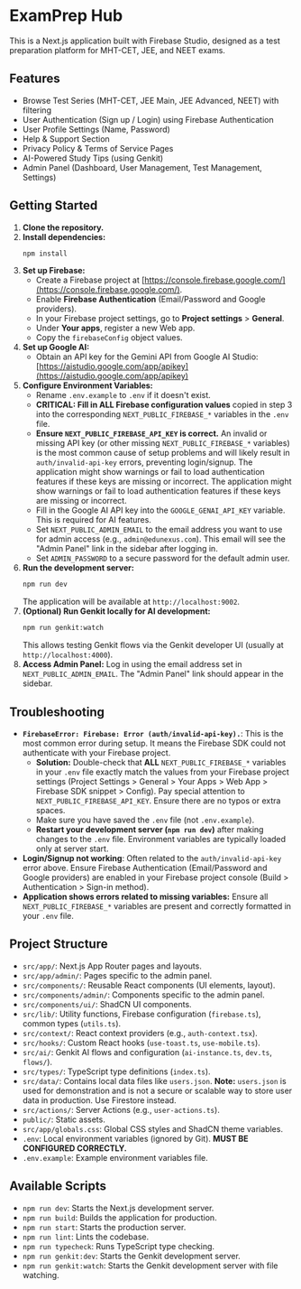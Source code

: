 # ExamPrep Hub

This is a Next.js application built with Firebase Studio, designed as a test preparation platform for MHT-CET, JEE, and NEET exams.

## Features

*   Browse Test Series (MHT-CET, JEE Main, JEE Advanced, NEET) with filtering
*   User Authentication (Sign up / Login) using Firebase Authentication
*   User Profile Settings (Name, Password)
*   Help & Support Section
*   Privacy Policy & Terms of Service Pages
*   AI-Powered Study Tips (using Genkit)
*   Admin Panel (Dashboard, User Management, Test Management, Settings)

## Getting Started

1.  **Clone the repository.**
2.  **Install dependencies:**
    ```bash
    npm install
    ```
3.  **Set up Firebase:**
    *   Create a Firebase project at [https://console.firebase.google.com/](https://console.firebase.google.com/).
    *   Enable **Firebase Authentication** (Email/Password and Google providers).
    *   In your Firebase project settings, go to **Project settings** > **General**.
    *   Under **Your apps**, register a new Web app.
    *   Copy the `firebaseConfig` object values.
4.  **Set up Google AI:**
    *   Obtain an API key for the Gemini API from Google AI Studio: [https://aistudio.google.com/app/apikey](https://aistudio.google.com/app/apikey)
5.  **Configure Environment Variables:**
    *   Rename `.env.example` to `.env` if it doesn't exist.
    *   **CRITICAL: Fill in ALL Firebase configuration values** copied in step 3 into the corresponding `NEXT_PUBLIC_FIREBASE_*` variables in the `.env` file.
    *   **Ensure `NEXT_PUBLIC_FIREBASE_API_KEY` is correct.** An invalid or missing API key (or other missing `NEXT_PUBLIC_FIREBASE_*` variables) is the most common cause of setup problems and will likely result in `auth/invalid-api-key` errors, preventing login/signup. The application might show warnings or fail to load authentication features if these keys are missing or incorrect. The application might show warnings or fail to load authentication features if these keys are missing or incorrect.
    *   Fill in the Google AI API key into the `GOOGLE_GENAI_API_KEY` variable. This is required for AI features.
    *   Set `NEXT_PUBLIC_ADMIN_EMAIL` to the email address you want to use for admin access (e.g., `admin@edunexus.com`). This email will see the "Admin Panel" link in the sidebar after logging in.
    *   Set `ADMIN_PASSWORD` to a secure password for the default admin user.
6.  **Run the development server:**
    ```bash
    npm run dev
    ```
    The application will be available at `http://localhost:9002`.
7.  **(Optional) Run Genkit locally for AI development:**
    ```bash
    npm run genkit:watch
    ```
    This allows testing Genkit flows via the Genkit developer UI (usually at `http://localhost:4000`).
8.  **Access Admin Panel:** Log in using the email address set in `NEXT_PUBLIC_ADMIN_EMAIL`. The "Admin Panel" link should appear in the sidebar.

## Troubleshooting

*   **`FirebaseError: Firebase: Error (auth/invalid-api-key).`**: This is the most common error during setup. It means the Firebase SDK could not authenticate with your Firebase project.
    *   **Solution:** Double-check that **ALL** `NEXT_PUBLIC_FIREBASE_*` variables in your `.env` file exactly match the values from your Firebase project settings (Project Settings > General > Your Apps > Web App > Firebase SDK snippet > Config). Pay special attention to `NEXT_PUBLIC_FIREBASE_API_KEY`. Ensure there are no typos or extra spaces.
    *   Make sure you have saved the `.env` file (not `.env.example`).
    *   **Restart your development server (`npm run dev`)** after making changes to the `.env` file. Environment variables are typically loaded only at server start.
*   **Login/Signup not working**: Often related to the `auth/invalid-api-key` error above. Ensure Firebase Authentication (Email/Password and Google providers) are enabled in your Firebase project console (Build > Authentication > Sign-in method).
*   **Application shows errors related to missing variables:** Ensure all `NEXT_PUBLIC_FIREBASE_*` variables are present and correctly formatted in your `.env` file.

## Project Structure

*   `src/app/`: Next.js App Router pages and layouts.
*   `src/app/admin/`: Pages specific to the admin panel.
*   `src/components/`: Reusable React components (UI elements, layout).
*   `src/components/admin/`: Components specific to the admin panel.
*   `src/components/ui/`: ShadCN UI components.
*   `src/lib/`: Utility functions, Firebase configuration (`firebase.ts`), common types (`utils.ts`).
*   `src/context/`: React context providers (e.g., `auth-context.tsx`).
*   `src/hooks/`: Custom React hooks (`use-toast.ts`, `use-mobile.ts`).
*   `src/ai/`: Genkit AI flows and configuration (`ai-instance.ts`, `dev.ts`, `flows/`).
*   `src/types/`: TypeScript type definitions (`index.ts`).
*   `src/data/`: Contains local data files like `users.json`. **Note:** `users.json` is used for demonstration and is not a secure or scalable way to store user data in production. Use Firestore instead.
*   `src/actions/`: Server Actions (e.g., `user-actions.ts`).
*   `public/`: Static assets.
*   `src/app/globals.css`: Global CSS styles and ShadCN theme variables.
*   `.env`: Local environment variables (ignored by Git). **MUST BE CONFIGURED CORRECTLY.**
*   `.env.example`: Example environment variables file.

## Available Scripts

*   `npm run dev`: Starts the Next.js development server.
*   `npm run build`: Builds the application for production.
*   `npm run start`: Starts the production server.
*   `npm run lint`: Lints the codebase.
*   `npm run typecheck`: Runs TypeScript type checking.
*   `npm run genkit:dev`: Starts the Genkit development server.
*   `npm run genkit:watch`: Starts the Genkit development server with file watching.
